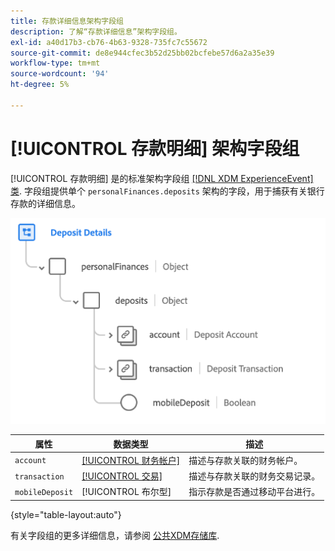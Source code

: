 ```yaml
---
title: 存款详细信息架构字段组
description: 了解“存款详细信息”架构字段组。
exl-id: a40d17b3-cb76-4b63-9328-735fc7c55672
source-git-commit: de8e944cfec3b52d25bb02bcfebe57d6a2a35e39
workflow-type: tm+mt
source-wordcount: '94'
ht-degree: 5%

---
```


# [!UICONTROL 存款明细] 架构字段组

[!UICONTROL 存款明细] 是的标准架构字段组 [[!DNL XDM ExperienceEvent] 类](../../classes/experienceevent.md). 字段组提供单个 `personalFinances.deposits` 架构的字段，用于捕获有关银行存款的详细信息。

![](../../images/field-groups/deposit-details.png)

| 属性 | 数据类型 | 描述 |
| --- | --- | --- |
| `account` | [[!UICONTROL 财务帐户]](../../data-types/financial-account.md) | 描述与存款关联的财务帐户。 |
| `transaction` | [[!UICONTROL 交易]](../../data-types/transaction.md) | 描述与存款关联的财务交易记录。 |
| `mobileDeposit` | [!UICONTROL 布尔型] | 指示存款是否通过移动平台进行。 |

{style="table-layout:auto"}

有关字段组的更多详细信息，请参阅 [公共XDM存储库](https://github.com/adobe/xdm/blob/master/docs/reference/fieldgroups/experience-event/industry-verticals/experienceevent-deposit-details.schema.json).
